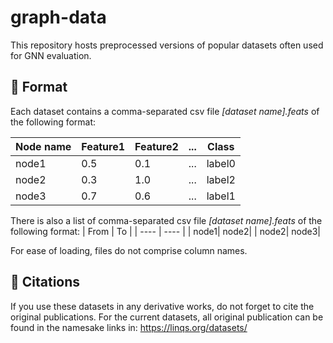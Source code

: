 # graph-data
This repository hosts preprocessed versions of popular datasets often used for GNN evaluation.

## :page_facing_up: Format
Each dataset contains a comma-separated csv file *[dataset name].feats* of the following format:

| Node name | Feature1 | Feature2 | ... | Class | 
| --------- | -------- | -------- | --- | ----- |
| node1     | 0.5      | 0.1      | ... | label0|
| node2     | 0.3      | 1.0      | ... | label2|
| node3     | 0.7      | 0.6      | ... | label1|

There is also a list of comma-separated csv file *[dataset name].feats* of the following format:
| From | To   |
| ---- | ---- |
| node1| node2|
| node2| node3|

For ease of loading, files do not comprise column names.

## :gem: Citations
If you use these datasets in any derivative works, do not forget to cite the original publications.
For the current datasets, all original publication can be found in the namesake links in: 
https://linqs.org/datasets/
